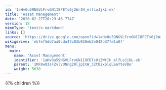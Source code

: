 ```yaml
---
id: '1aHv0u59NGVLFrvGN1I8FETs0j2WrIH_elfLoJjkL-ek'
title: 'Asset Management'
date: '2020-02-27T20:29:46.774Z'
version: 18
mimeType: 'text/x-markdown'
links: []
source: 'https://drive.google.com/open?id=1aHv0u59NGVLFrvGN1I8FETs0j2WrIH_elfLoJjkL-ek'
wikigdrive: 'ebfef5dd7aa0cda47c03b938eb2e842b37fe1a0f'
menu:
  main:
    name: 'Asset Management'
    identifier: '1aHv0u59NGVLFrvGN1I8FETs0j2WrIH_elfLoJjkL-ek'
    parent: '1MF8wO3sFZvlVUNng29ljpIXW_32tUixolqLeaTteVBo'
    weight: 5630
---
```









{{% children %}}



